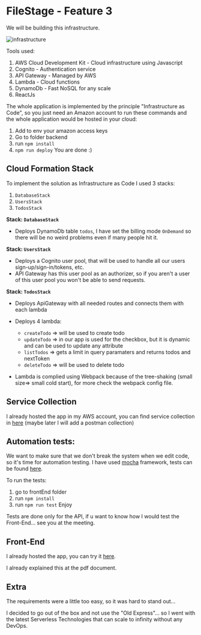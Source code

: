 



# FileStage - Feature 3

We will be building this infrastructure.

![infrastructure](https://order-message-queue.s3.eu-central-1.amazonaws.com/fwafwaf.png)

Tools used: 
1. AWS Cloud Development Kit - Cloud infrastructure using Javascript
2. Cognito - Authentication service
3. API Gateway - Managed by AWS
4. Lambda - Cloud functions
5. DynamoDb - Fast NoSQL for any scale
6. ReactJs

The whole application is implemented by the principle "Infrastructure as Code", so you just need an Amazon account to run these commands and the whole application would be hosted in your cloud:

1. Add to env your amazon access keys
2. Go to folder backend
3. run `npm install`  
4. `npm run deploy`
You are done :)

## Cloud Formation Stack
To implement the solution as Infrastructure as Code I used 3 stacks:
1. `DatabaseStack` 
2. `UsersStack`
3. `TodosStack`

 **Stack: `DatabaseStack`**
 -   Deploys DynamoDb table  `todos`, I have set the billing mode  `OnDemand`  so there will be no weird problems even if many people hit it.
 
  **Stack: `UsersStack`**
 -   Deploys a Cognito user pool, that will be used to handle all our users sign-up/sign-in/tokens, etc.
 - API Gateway has this user pool as an authorizer, so if you aren't a user of this user pool you won't be able to send requests.
 
 
**Stack: `TodosStack`**
- Deploys ApiGateway with all needed routes and connects them with each lambda

- Deploys 4 lambda: 
	- `createTodo` => will be used to create todo
	- `updateTodo` => in our app is used for the checkbox, but it is dynamic and can be used to update any attribute
	- 	`listTodos` =>  gets a limit in query paramaters and returns todos and nextToken
	- `deleteTodo` => will be used to delete todo

- Lambda is complied using Webpack because of the tree-shaking (small size=> small cold start), for more check the webpack config file.

## Service Collection
I already hosted the app in my AWS account, you can find service collection in [here](https://github.com/reni1111/fileStage-task/blob/master/frontEnd/src/service/Todo.service.js)
(maybe later I will add a postman collection)

## Automation tests:
We want to make sure that we don't break the system when we edit code, so it's time for automation testing.
I have used [mocha](https://www.npmjs.com/package/mocha) framework, tests can be found [here](https://github.com/reni1111/fileStage-task/blob/master/frontEnd/test/end2end.test.js).

To run the tests:
1. go to frontEnd folder
2. run `npm install`
3. run `npm run test`
Enjoy

Tests are done only for the API, if u want to know how I would test the Front-End... see you at the meeting.


## Front-End
I already hosted the app, you can try it [here](https://todo-filestage.web.app/).

I already explained this at the pdf document.



## Extra
The requirements were a little too easy, so it was hard to stand out...

I decided to go out of the box and not use the "Old Express"... so I went with the latest Serverless Technologies that can scale to infinity without any DevOps.